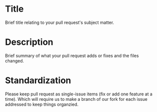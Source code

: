 # Title
Brief title relating to your pull request's subject matter.

# Description
Brief summary of what your pull request adds or fixes and the files changed.

# Standardization
Please keep pull request as single-issue items (fix or add one feature at a time).  Which will require us to make a branch of our fork for each issue addressed to keep things organzied.
